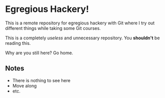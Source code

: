 # Egregious Hackery!
This is a remote repository for egregious hackery with Git where I try out different things while taking some Git courses.

This is a completely _useless_ and unnecessary repository. You **shouldn't** be reading this.

Why are you still here? Go home.

## Notes
- There is nothing to see here
- Move along
- etc.

